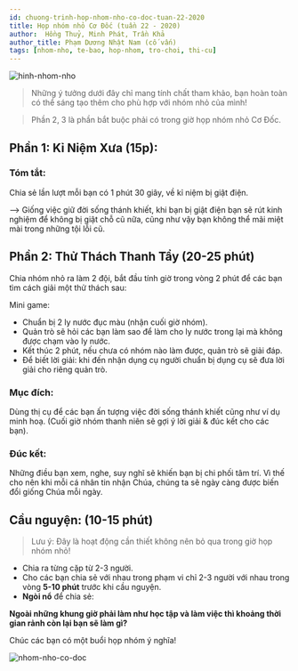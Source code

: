 ```yaml
---
id: chuong-trinh-hop-nhom-nho-co-doc-tuan-22-2020
title: Họp nhóm nhỏ Cơ Đốc (tuần 22 - 2020)
author:  Hồng Thuỷ, Minh Phát, Trần Khả
author_title: Phạm Dương Nhật Nam (cố vấn)
tags: [nhom-nho, te-bao, hop-nhom, tro-choi, thi-cu]
---
```


![hinh-nhom-nho](https://images.unsplash.com/photo-1529156069898-49953e39b3ac?ixlib=rb-1.2.1&ixid=eyJhcHBfaWQiOjEyMDd9&auto=format&fit=crop&w=3289&q=80)

> Những ý tưởng dưới đây chỉ mang tính chất tham khảo, bạn hoàn toàn có thể sáng tạo thêm cho phù hợp với nhóm nhỏ của mình!

> Phần 2, 3 là phần bắt buộc phải có trong giờ họp nhóm nhỏ Cơ Đốc.

## Phần 1: Kỉ Niệm Xưa (15p):

### Tóm tắt: 

Chia sẻ lần lượt mỗi bạn có 1 phút 30 giây, về kỉ niệm bị giật điện. 

—> Giống việc giữ đời sống thánh khiết, khi bạn bị giật điện bạn sẽ rút kinh nghiệm để không bị giật chỗ cũ nữa, cũng như vậy bạn không thể mãi miệt mài trong những tội lỗi cũ.


## Phần 2: Thử Thách Thanh Tẩy (20-25 phút)

Chia nhóm nhỏ ra làm 2 đội, bắt đầu tính giờ trong vòng 2 phút để các bạn tìm cách giải một thử thách sau:

Mini game: 
- Chuẩn bị 2 ly nước đục màu (nhận cuối giờ nhóm).
- Quản trò sẽ hỏi các bạn làm sao để làm cho ly nước trong lại mà không được chạm vào ly nước.
- Kết thúc 2 phút, nếu chưa có nhóm nào làm được, quản trò sẽ giải đáp.
 - Để biết lời giải: khi đến nhận dụng cụ người chuẩn bị dụng cụ sẽ đưa lời giải cho riêng quản trò.

### Mục đích:
Dùng thị cụ để các bạn ấn tượng việc đời sống thánh khiết cũng như ví dụ minh hoạ. (Cuối giờ nhóm thanh niên sẽ gợi ý lời giải & đúc kết cho các bạn).

### Đúc kết:
Những điều bạn xem, nghe, suy nghĩ sẽ khiến bạn bị chi phối tâm trí. Vì thế cho nên khi mỗi cá nhân tin nhận Chúa, chúng ta sẽ ngày càng được biến đổi giống Chúa mỗi ngày.

## Cầu nguyện: (10-15 phút)

> Lưu ý: Đây là hoạt động cần thiết không nên bỏ qua trong giờ họp nhóm nhỏ!

- Chia ra từng cặp từ 2-3 người.
- Cho các bạn chia sẻ với nhau trong phạm vi chỉ 2-3 người với nhau trong vòng **5-10 phút** trước khi cầu nguyện.
- **Ngòi nổ** để chia sẻ:

**Ngoài những khung giờ phải làm như học tập và làm việc thì khoảng thời gian rảnh còn lại bạn sẽ làm gì?**


Chúc các bạn có một buổi họp nhóm ý nghĩa!

![nhom-nho-co-doc](https://i.imgur.com/CG13tIh.jpg)